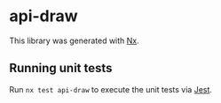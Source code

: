 # api-draw

This library was generated with [Nx](https://nx.dev).

## Running unit tests

Run `nx test api-draw` to execute the unit tests via [Jest](https://jestjs.io).
